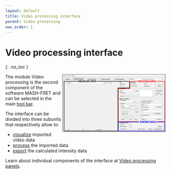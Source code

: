 ```yaml
---
layout: default
title: Video processing interface
parent: Video processing
nav_order: 1
---
```


# Video processing interface
{: .no_toc }

<a href="../assets/images/interface-video-processing.png"><img src="../assets/images/interface-video-processing.png" width="325" style="float:right"/></a>

The module Video processing is the second component of the software MASH-FRET and can be selected in the main 
[tool bar](../Getting_started.html#interface).

The interface can be divided into three subunits that respectively allow to:
* <u>visualize</u> imported video data
* <u>process</u> the imported data
* <u>export</u> the calculated intensity data

Learn about individual components of the interface at 
[Video processing panels](panels).

